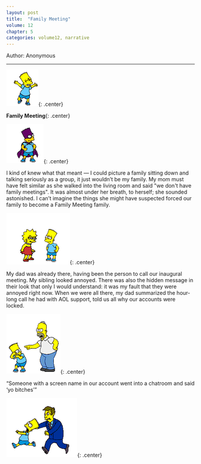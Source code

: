 ```yaml
---
layout: post
title:  "Family Meeting"
volume: 12
chapter: 5
categories: volume12, narrative
---
```


Author: Anonymous
<hr/>


![bart](/assets/img/bartdance.gif){: .center}

**Family Meeting**{: .center}

![bart](/assets/img/barthero.gif){: .center}

I kind of knew what that meant — I could picture a family sitting down and talking seriously as a group, it just wouldn’t be my family. My mom must have felt similar as she walked into the living room and said "we don't have family meetings". It was almost under her breath, to herself; she sounded astonished. I can’t imagine the things she might have suspected forced our family to become a Family Meeting family. 

![bart](/assets/img/bartshock.gif){: .center}


My dad was already there, having been the person to call our inaugural meeting. My sibling looked annoyed. There was also the hidden message in their look that only I would understand: it was my fault that they were annoyed right now. When we were all there, my dad summarized the hour-long call he had with AOL support, told us all why our accounts were locked. 


![bart](/assets/img/barttrouble.gif){: .center}

 
“Someone with a screen name in our account went into a chatroom and said ‘yo bitches’”

![bart](/assets/img/barttrouble2.gif){: .center} 
